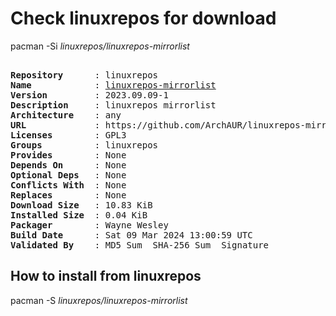 # Check linuxrepos for download

pacman -Si *linuxrepos/linuxrepos-mirrorlist*

<div class="highlight"><pre class="highlight"><text>
<b>Repository</b>      : linuxrepos
<b>Name</b>            : <a href="../../x86_64/linuxrepos-mirrorlist-2023.09.09-1-any.pkg.tar.zst">linuxrepos-mirrorlist</a>
<b>Version</b>         : 2023.09.09-1
<b>Description</b>     : linuxrepos mirrorlist
<b>Architecture</b>    : any
<b>URL</b>             : https://github.com/ArchAUR/linuxrepos-mirrorlist
<b>Licenses</b>        : GPL3
<b>Groups</b>          : linuxrepos
<b>Provides</b>        : None
<b>Depends On</b>      : None
<b>Optional Deps</b>   : None
<b>Conflicts With</b>  : None
<b>Replaces</b>        : None
<b>Download Size</b>   : 10.83 KiB
<b>Installed Size</b>  : 0.04 KiB
<b>Packager</b>        : Wayne Wesley <wayne6324@gmail.com>
<b>Build Date</b>      : Sat 09 Mar 2024 13:00:59 UTC
<b>Validated By</b>    : MD5 Sum  SHA-256 Sum  Signature
</text></pre></div>

## How to install from linuxrepos

pacman -S *linuxrepos/linuxrepos-mirrorlist*
